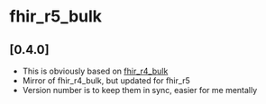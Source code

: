 # fhir_r5_bulk

## [0.4.0]

* This is obviously based on [fhir_r4_bulk](https://pub.dev/packages/fhir_r4_bulk)
* Mirror of fhir_r4_bulk, but updated for fhir_r5
* Version number is to keep them in sync, easier for me mentally